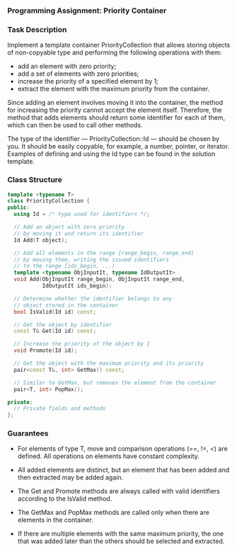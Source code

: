### Programming Assignment: Priority Container

### Task Description
Implement a template container PriorityCollection that allows storing objects of non-copyable type and performing the following operations with them:

- add an element with zero priority;
- add a set of elements with zero priorities;
- increase the priority of a specified element by 1;
- extract the element with the maximum priority from the container.

Since adding an element involves moving it into the container, the method for increasing the priority cannot accept the element itself. Therefore, the method that adds elements should return some identifier for each of them, which can then be used to call other methods.

The type of the identifier — PriorityCollection::Id — should be chosen by you. It should be easily copyable, for example, a number, pointer, or iterator. Examples of defining and using the Id type can be found in the solution template.

### Class Structure
```cpp
template <typename T>
class PriorityCollection {
public:
  using Id = /* type used for identifiers */;

  // Add an object with zero priority
  // by moving it and return its identifier
  Id Add(T object);

  // Add all elements in the range [range_begin, range_end)
  // by moving them, writing the issued identifiers
  // to the range [ids_begin, ...)
  template <typename ObjInputIt, typename IdOutputIt>
  void Add(ObjInputIt range_begin, ObjInputIt range_end,
           IdOutputIt ids_begin);

  // Determine whether the identifier belongs to any
  // object stored in the container
  bool IsValid(Id id) const;

  // Get the object by identifier
  const T& Get(Id id) const;

  // Increase the priority of the object by 1
  void Promote(Id id);

  // Get the object with the maximum priority and its priority
  pair<const T&, int> GetMax() const;

  // Similar to GetMax, but removes the element from the container
  pair<T, int> PopMax();

private:
  // Private fields and methods
};
```

### Guarantees
- For elements of type T, move and comparison operations (==, !=, <) are defined. All operations on elements have constant complexity.

- All added elements are distinct, but an element that has been added and then extracted may be added again.

- The Get and Promote methods are always called with valid identifiers according to the IsValid method.

- The GetMax and PopMax methods are called only when there are elements in the container.

- If there are multiple elements with the same maximum priority, the one that was added later than the others should be selected and extracted.